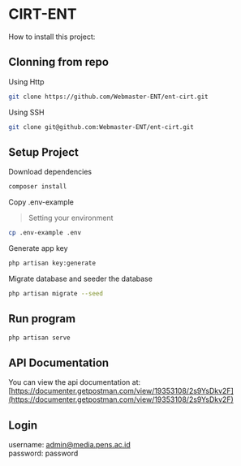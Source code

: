 # CIRT-ENT

How to install this project:

## Clonning from repo

Using Http

```bash
git clone https://github.com/Webmaster-ENT/ent-cirt.git
```

Using SSH

```bash
git clone git@github.com:Webmaster-ENT/ent-cirt.git
```

## Setup Project

Download dependencies

```bash
composer install
```

Copy .env-example

> Setting your environment

```bash
cp .env-example .env
```

Generate app key

```bash
php artisan key:generate
```

Migrate database and seeder the database

```bash
php artisan migrate --seed
```

## Run program

```bash
php artisan serve
```

## API Documentation

You can view the api documentation at:
[https://documenter.getpostman.com/view/19353108/2s9YsDkv2F](https://documenter.getpostman.com/view/19353108/2s9YsDkv2F)

## Login

username: admin@media.pens.ac.id <br>
password: password
